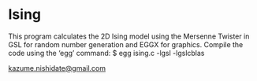 # Ising
This program calculates the 2D Ising model using the Mersenne Twister 
in GSL for random number generation and EGGX for graphics. Compile the 
code using the ‘egg’ command: $ egg ising.c -lgsl -lgslcblas

kazume.nishidate@gmail.com
